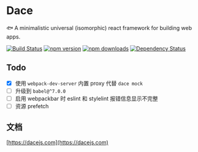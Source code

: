 # Dace

🐟 A minimalistic universal (isomorphic) react framework for building web apps.

[![Build Status](https://travis-ci.com/dacejs/dace.svg?branch=master)](https://travis-ci.com/dacejs/dace)
[![npm version](https://img.shields.io/npm/v/dace.svg?style=flat-square)](https://www.npmjs.com/package/dace)
[![npm downloads](https://img.shields.io/npm/dm/dace.svg?style=flat-square)](https://www.npmjs.com/package/dace)
[![Dependency Status](https://david-dm.org/dacejs/dace.svg)](https://david-dm.org/dacejs/dace)

## Todo
- [x] 使用 `webpack-dev-server` 内置 proxy 代替 `dace mock`
- [ ] 升级到 `babel@^7.0.0`
- [ ] 启用 webpackbar 时 eslint 和 stylelint 报错信息显示不完整
- [ ] 资源 prefetch

## 文档
[https://dacejs.com](https://dacejs.com)
